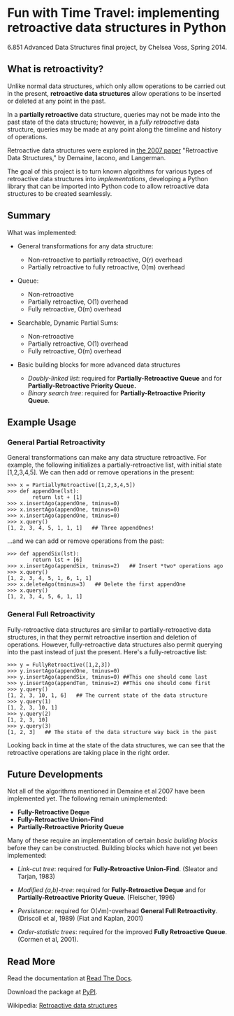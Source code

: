 Fun with Time Travel: implementing retroactive data structures in Python
========================================================================

6.851 Advanced Data Structures final project, by Chelsea Voss, Spring 2014.


What is retroactivity?
----------------------

Unlike normal data structures, which only allow operations to be carried out in the present, **retroactive data structures** allow operations to be inserted or deleted at any point in the past.

In a **partially retroactive** data structure, queries may not be made into the past state of the data structure; however, in a *fully retroactive* data structure, queries may be made at any point along the timeline and history of operations.

Retroactive data structures were explored in [the 2007 paper](http://erikdemaine.org/papers/Retroactive_TALG/paper.pdf) "Retroactive Data Structures," by Demaine, Iacono, and Langerman.

The goal of this project is to turn known algorithms for various types of retroactive data structures into *implementations*, developing a Python library that can be imported into Python code to allow retroactive data structures to be created seamlessly.

Summary
-------
What was implemented:

* General transformations for any data structure:
    * Non-retroactive to partially retroactive, O(r) overhead
	* Partially retroactive to fully retroactive, O(m) overhead

* Queue:
    * Non-retroactive
    * Partially retroactive, O(1) overhead
	* Fully retroactive, O(m) overhead

* Searchable, Dynamic Partial Sums:
    * Non-retroactive
	* Partially retroactive, O(1) overhead
	* Fully retroactive, O(m) overhead

* Basic building blocks for more advanced data structures
    * *Doubly-linked list*: required for **Partially-Retroactive Queue** and for **Partially-Retroactive Priority Queue.**
    * *Binary search tree*: required for **Partially-Retroactive Priority Queue**.

Example Usage
-------------
### General Partial Retroactivity

General transformations can make any data structure retroactive. For example, the following initializes a partially-retroactive list, with initial state [1,2,3,4,5]. We can then add or remove operations in the present:

    >>> x = PartiallyRetroactive([1,2,3,4,5])
    >>> def appendOne(lst):
            return lst + [1]
    >>> x.insertAgo(appendOne, tminus=0)
    >>> x.insertAgo(appendOne, tminus=0)
    >>> x.insertAgo(appendOne, tminus=0)
    >>> x.query()
    [1, 2, 3, 4, 5, 1, 1, 1]   ## Three appendOnes!

...and we can add or remove operations from the past:

    >>> def appendSix(lst):
            return lst + [6]
    >>> x.insertAgo(appendSix, tminus=2)   ## Insert *two* operations ago
    >>> x.query()
    [1, 2, 3, 4, 5, 1, 6, 1, 1]
    >>> x.deleteAgo(tminus=3)   ## Delete the first appendOne
	>>> x.query()
    [1, 2, 3, 4, 5, 6, 1, 1]

### General Full Retroactivity

Fully-retroactive data structures are similar to partially-retroactive data structures, in that they permit retroactive insertion and deletion of operations. However, fully-retroactive data structures also permit querying into the past instead of just the present. Here's a fully-retroactive list:

    >>> y = FullyRetroactive([1,2,3])
    >>> y.insertAgo(appendOne, tminus=0)
    >>> y.insertAgo(appendSix, tminus=0) ##This one should come last
    >>> y.insertAgo(appendTen, tminus=2) ##This one should come first
    >>> y.query()
    [1, 2, 3, 10, 1, 6]   ## The current state of the data structure
    >>> y.query(1)
    [1, 2, 3, 10, 1]
    >>> y.query(2)
    [1, 2, 3, 10]
    >>> y.query(3)
    [1, 2, 3]   ## The state of the data structure way back in the past

Looking back in time at the state of the data structures, we can see that the retroactive operations are taking place in the right order.


Future Developments
-------------------
Not all of the algorithms mentioned in Demaine et al 2007 have been implemented yet. The following remain unimplemented:

* **Fully-Retroactive Deque**
* **Fully-Retroactive Union-Find**
* **Partially-Retroactive Priority Queue**

Many of these require an implementation of certain *basic building blocks* before they can be constructed. Building blocks which have not yet been implemented:

* *Link-cut tree*: required for **Fully-Retroactive Union-Find**. (Sleator and Tarjan, 1983)

* *Modified (a,b)-tree*: required for **Fully-Retroactive Deque** and for **Partially-Retroactive Priority Queue**. (Fleischer, 1996)

* *Persistence*: required for O(√m)-overhead **General Full Retroactivity**. (Driscoll et al, 1989) (Fiat and Kaplan, 2001)

* *Order-statistic trees*: required for the improved **Fully Retroactive Queue**. (Cormen et al, 2001).


Read More
---------
Read the documentation at [Read The Docs](http://python-retroactive-data-structures.readthedocs.org/en/latest/).

Download the package at [PyPI](https://pypi.python.org/pypi/retroactive/).

Wikipedia: [Retroactive data structures](https://en.wikipedia.org/wiki/Retroactive_data_structures)

